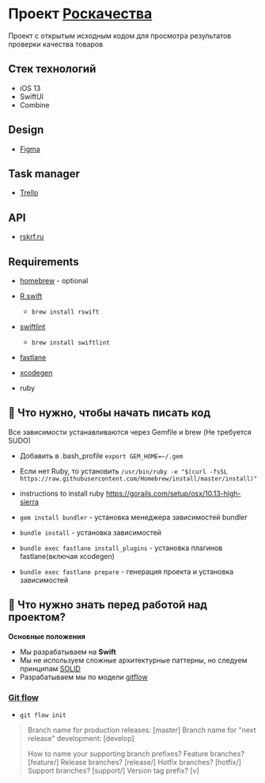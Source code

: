 # Проект [Роскачества](https://rskrf.ru/)
Проект с открытым исходным кодом для просмотра результатов проверки качества товаров

## Стек технологий
* iOS 13
* SwiftUI
* Combine

## Design

* [Figma](https://www.figma.com/file/fxfo3rDhoq7Gn9zmKluF4L2J/Roskachestvo?node-id=0%3A1)

## Task manager

* [Trello](https://trello.com/b/32FdkhHQ/roskachestvo)

## API

* [rskrf.ru](https://rskrf.ru/about/dev/)

## Requirements
* [homebrew](https://brew.sh/index_ru) - optional

* [R.swift](https://github.com/mac-cain13/R.swift)
  * `brew install rswift`
* [swiftlint](https://github.com/realm/SwiftLint)
  * `brew install swiftlint`

* [fastlane](https://github.com/fastlane/fastlane)

* [xcodegen](https://github.com/yonaskolb/XcodeGen)

* ruby

## 🔧 Что нужно, чтобы начать писать код

Все зависимости устанавливаются через Gemfile и brew (Не требуется SUDO)

* Добавить в .bash_profile `export GEM_HOME=~/.gem`

* Если нет Ruby, то установить `/usr/bin/ruby -e "$(curl -fsSL https://raw.githubusercontent.com/Homebrew/install/master/install)"`

* instructions to install ruby https://gorails.com/setup/osx/10.13-high-sierra

* `gem install bundler` - установка менеджера зависимостей bundler

* `bundle install` - установка зависимостей

* `bundle exec fastlane install_plugins` - установка плагинов fastlane(включая xcodegen)

* `bundle exec fastlane prepare` - генерация проекта и установка зависимостей
 
## 🚀 Что нужно знать перед работой над проектом?

**Основные положения**

* Мы разрабатываем на **Swift**
* Мы не используем сложные архитектурные паттерны, но следуем принципам [SOLID](https://www.youtube.com/watch?v=y7nxFXnEyrU)
* Разрабатываем мы по модели [gitflow](http://danielkummer.github.io/git-flow-cheatsheet/)
  
### [Git flow](https://danielkummer.github.io/git-flow-cheatsheet/index.ru_RU.html)

* `git flow init`

>Branch name for production releases: [master]
>Branch name for "next release" development: [develop]
>
>How to name your supporting branch prefixes?
>Feature branches? [feature/]
>Release branches? [release/]
>Hotfix branches? [hotfix/]
>Support branches? [support/]
>Version tag prefix? [v]